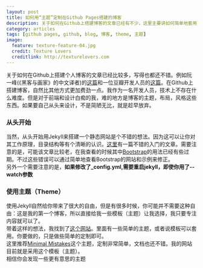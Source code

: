 ```yaml
---
layout: post
title: 如何用“主题”定制在Github Pages搭建的博客
description: 关于如何在Github上搭建博客的文章已经有不少，这里主要讲如何简单地套用一些主题来使得搭建博客像Wordpress那么简单
category: articles
tags: [github pages, github, blog, 博客, theme, 主题]
image:
  feature: texture-feature-04.jpg
  credit: Texture Lovers
  creditlink: http://texturelovers.com
---
```


关于如何在Github上搭建个人博客的文章已经比较多，写得也都还不错。例如阮一峰(《黑客与画家》的中文译者)的[这篇](http://www.ruanyifeng.com/blog/2012/08/blogging_with_jekyll.html)和一位豆瓣开发人员的[这篇](http://beiyuu.com/github-pages/)。在Github上搭建博客，自然比其他方式更加费劲一点。我作为一名开发人员，技术上不存在什么难度。但是对于前端和设计白痴的我，难的地方是博客的主题，布局，风格这些东西。如果要自己从头来设计，不是简陋无比，就是趁早放弃。

### 从头开始
当然，从头开始用Jekyll来搭建一个静态网站是个不错的想法。因为这可以让你对其工作原理，目录结构等有个清晰的认识。[这里](http://www.andrewmunsell.com/tutorials/jekyll-by-example/)有一篇不错的入门的文章。需要注意的是，可能该文章比较老，在我查看的时候其中[Bootstrap][]的用法已经有些过期。不过这些错误可以通过简单地查看Bootstrap的网站和示例来修正。  
另外一个需要注意的是，**如果修改了_config.yml,需要重启jekyll，即使你用了--watch参数**

  [Bootstrap]: http://getbootstrap.com/

### 使用主题（Theme）
使用Jekyll自然给你带来了很大的自由，但是有很多时候，你可能并不需要这种自由：这是我的第一个博客，所以直接给我一些模板（主题）让我选择，我只要专注内容就可以了。  
带着这样的想法，我找到了[这个网站](http://jekyllthemes.org/)。里面有一些简单的主题，或者说模板可以套用。你要做的，只是做些简单的定制即可。  
这里推荐[Minimal Mistakes](http://jekyllthemes.org/themes/minimal-mistakes/)这个主题，定制非常简单，文档也还不错。我的网站目前就是采用这个模板（主题）。  
相信你会发现一些更有意思的主题
